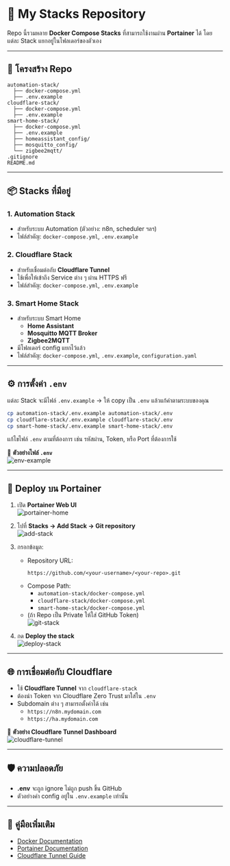 # 🚀 My Stacks Repository

Repo นี้รวมหลาย **Docker Compose Stacks** ที่สามารถใช้งานผ่าน **Portainer** ได้ โดยแต่ละ Stack แยกอยู่ในโฟลเดอร์ของตัวเอง  

---

## 📂 โครงสร้าง Repo
```
automation-stack/
  ├── docker-compose.yml
  ├── .env.example
cloudflare-stack/
  ├── docker-compose.yml
  ├── .env.example
smart-home-stack/
  ├── docker-compose.yml
  ├── .env.example
  ├── homeassistant_config/
  ├── mosquitto_config/
  └── zigbee2mqtt/
.gitignore
README.md
```

---

## 📦 Stacks ที่มีอยู่

### 1. **Automation Stack**
- สำหรับระบบ Automation (ตัวอย่าง: n8n, scheduler ฯลฯ)
- ไฟล์สำคัญ: `docker-compose.yml`, `.env.example`

### 2. **Cloudflare Stack**
- สำหรับเชื่อมต่อกับ **Cloudflare Tunnel**
- ใช้เพื่อให้เข้าถึง Service ต่าง ๆ ผ่าน HTTPS ฟรี
- ไฟล์สำคัญ: `docker-compose.yml`, `.env.example`

### 3. **Smart Home Stack**
- สำหรับระบบ Smart Home
  - **Home Assistant**
  - **Mosquitto MQTT Broker**
  - **Zigbee2MQTT**
- มีโฟลเดอร์ config แยกไว้แล้ว
- ไฟล์สำคัญ: `docker-compose.yml`, `.env.example`, `configuration.yaml`

---

## ⚙️ การตั้งค่า `.env`

แต่ละ Stack จะมีไฟล์ `.env.example` → ให้ copy เป็น `.env` แล้วแก้ค่าตามระบบของคุณ  

```bash
cp automation-stack/.env.example automation-stack/.env
cp cloudflare-stack/.env.example cloudflare-stack/.env
cp smart-home-stack/.env.example smart-home-stack/.env
```

แก้ไขไฟล์ `.env` ตามที่ต้องการ เช่น รหัสผ่าน, Token, หรือ Port ที่ต้องการใช้  

📸 **ตัวอย่างไฟล์ `.env`**  
![env-example](docs/images/placeholder.png)

---

## 🚀 Deploy บน Portainer

1. เปิด **Portainer Web UI**  
   ![portainer-home](docs/images/placeholder.png)

2. ไปที่ **Stacks → Add Stack → Git repository**  
   ![add-stack](docs/images/placeholder.png)

3. กรอกข้อมูล:  
   - Repository URL:  
     ```
     https://github.com/<your-username>/<your-repo>.git
     ```
   - Compose Path:  
     - `automation-stack/docker-compose.yml`
     - `cloudflare-stack/docker-compose.yml`
     - `smart-home-stack/docker-compose.yml`
   - (ถ้า Repo เป็น Private ให้ใส่ GitHub Token)  
   ![git-stack](docs/images/placeholder.png)

4. กด **Deploy the stack**  
   ![deploy-stack](docs/images/placeholder.png)

---

## 🌐 การเชื่อมต่อกับ Cloudflare

- ใช้ **Cloudflare Tunnel** จาก `cloudflare-stack`  
- ต้องนำ Token จาก Cloudflare Zero Trust มาใส่ใน `.env`  
- Subdomain ต่าง ๆ สามารถตั้งค่าได้ เช่น  
  - `https://n8n.mydomain.com`  
  - `https://ha.mydomain.com`  

📸 **ตัวอย่าง Cloudflare Tunnel Dashboard**  
![cloudflare-tunnel](docs/images/placeholder.png)

---

## 🛡️ ความปลอดภัย

- **.env** จะถูก ignore ไม่ถูก push ขึ้น GitHub  
- ตัวอย่างค่า config อยู่ใน `.env.example` เท่านั้น  

---

## 📖 คู่มือเพิ่มเติม
- [Docker Documentation](https://docs.docker.com/)  
- [Portainer Documentation](https://docs.portainer.io/)  
- [Cloudflare Tunnel Guide](https://developers.cloudflare.com/cloudflare-one/connections/connect-apps/)  

